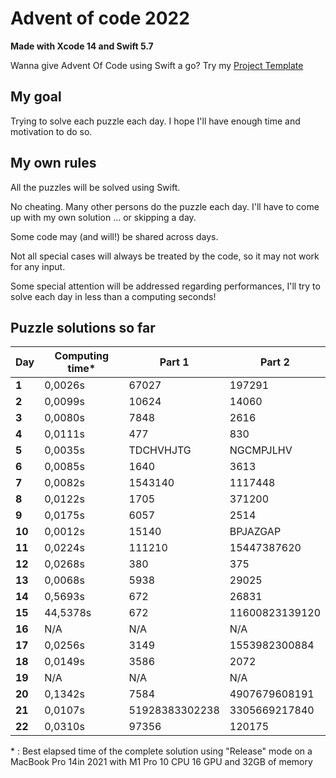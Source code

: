 # Advent of code 2022
**Made with Xcode 14 and Swift 5.7**

Wanna give Advent Of Code using Swift a go? Try my [Project Template](https://github.com/Dean151/AoC-Swift-Template)

## My goal
Trying to solve each puzzle each day.
I hope I'll have enough time and motivation to do so.

## My own rules

All the puzzles will be solved using Swift.

No cheating. Many other persons do the puzzle each day.
I'll have to come up with my own solution ... or skipping a day.

Some code may (and will!) be shared across days.

Not all special cases will always be treated by the code, so it may not work for any input.

Some special attention will be addressed regarding performances, I'll try to solve each day in less than a computing seconds!

## Puzzle solutions so far

| Day    | Computing time\* | Part 1         | Part 2         |
|--------|------------------|----------------|----------------|
| **1**  | 0,0026s          | 67027          | 197291         |
| **2**  | 0,0099s          | 10624          | 14060          |
| **3**  | 0,0080s          | 7848           | 2616           |
| **4**  | 0,0111s          | 477            | 830            |
| **5**  | 0,0035s          | TDCHVHJTG      | NGCMPJLHV      |
| **6**  | 0,0085s          | 1640           | 3613           |
| **7**  | 0,0082s          | 1543140        | 1117448        |
| **8**  | 0,0122s          | 1705           | 371200         |
| **9**  | 0,0175s          | 6057           | 2514           |
| **10** | 0,0012s          | 15140          | BPJAZGAP       |
| **11** | 0,0224s          | 111210         | 15447387620    |
| **12** | 0,0268s          | 380            | 375            |
| **13** | 0,0068s          | 5938           | 29025          |
| **14** | 0,5693s          | 672            | 26831          |
| **15** | 44,5378s         | 672            | 11600823139120 |
| **16** | N/A              | N/A            | N/A            |
| **17** | 0,0256s          | 3149           | 1553982300884  |
| **18** | 0,0149s          | 3586           | 2072           |
| **19** | N/A              | N/A            | N/A            |
| **20** | 0,1342s          | 7584           | 4907679608191  |
| **21** | 0,0107s          | 51928383302238 | 3305669217840  |
| **22** | 0,0310s          | 97356          | 120175         |

\* : Best elapsed time of the complete solution using "Release" mode on a MacBook Pro 14in 2021 with M1 Pro 10 CPU 16 GPU and 32GB of memory
